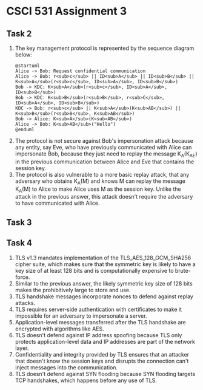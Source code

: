 # CSCI 531 Assignment 3

## Task 2

1. The key management protocol is represented by the sequence diagram below:
    ```plantuml
    @startuml
    Alice -> Bob: Request confidential communication
    Alice -> Bob: r<sub>c</sub> || ID<sub>A</sub> || ID<sub>B</sub> || K<sub>A</sub>(r<sub>c</sub>, ID<sub>A</sub>, ID<sub>B</sub>)
    Bob -> KDC: K<sub>A</sub>(r<sub>c</sub>, ID<sub>A</sub>, ID<sub>B</sub>)
    Bob -> KDC: K<sub>B</sub>(r<sub>B</sub>, r<sub>C</sub>, ID<sub>A</sub>, ID<sub>B</sub>)
    KDC -> Bob: r<sub>c</sub> || K<sub>A</sub>(K<sub>AB</sub>) || K<sub>B</sub>(r<sub>B</sub>, K<sub>AB</sub>)
    Bob -> Alice: K<sub>A</sub>(K<sub>AB</sub>)
    Alice -> Bob: K<sub>AB</sub>("Hello")
    @enduml
    ```
2. The protocol is not secure against Bob's impersonation attack because any entity, say Eve, who have previously communicated with Alice can impersonate Bob, because they just need to replay the message K<sub>A</sub>(K<sub>AE</sub>) in the previous communication between Alice and Eve that contains the session key.
3. The protocol is also vulnerable to a more basic replay attack, that any adversary who obtains K<sub>A</sub>(M) and knows M can replay the message K<sub>A</sub>(M) to Alice to make Alice uses M as the session key. Unlike the attack in the previous answer, this attack doesn't require the adversary to have communicated with Alice.

## Task 3

## Task 4

1. TLS v1.3 mandates implementation of the TLS_AES_128_GCM_SHA256 cipher suite, which makes sure that the symmetric key is likely to have a key size of at least 128 bits and is computationally expensive to brute-force.
2. Similar to the previous answer, the likely symmetric key size of 128 bits makes the prohibitively large to store and use.
3. TLS handshake messages incorporate nonces to defend against replay attacks.
4. TLS requires server-side authentication with certificates to make it impossible for an adversary to impersonate a server.
5. Application-level messages transferred after the TLS handshake are encrypted with algorithms like AES.
6. TLS doesn't defend against IP address spoofing because TLS only protects application-level data and IP addresses are part of the network layer.
7. Confidentiality and integrity provided by TLS ensures that an attacker that doesn't know the session keys and disrupts the connection can't inject messages into the communication.
8. TLS doesn't defend against SYN flooding because SYN flooding targets TCP handshakes, which happens before any use of TLS.

